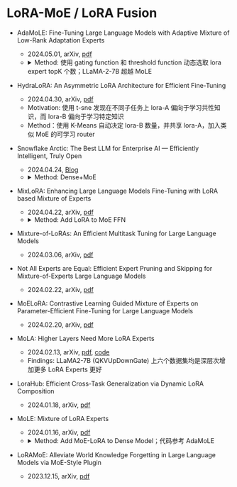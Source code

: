 # LoRA-MoE / LoRA Fusion

- AdaMoLE: Fine-Tuning Large Language Models with Adaptive Mixture of Low-Rank Adaptation Experts
  - 2024.05.01, arXiv, [pdf](https://arxiv.org/abs/2405.00361)
  - <details>
        <summary>Method: 使用 gating function 和 threshold function 动态选取 lora expert topK 个数；LLaMA-2-7B 超越 MoLE</summary>
        <img src="https://x1a-alioss.oss-cn-shenzhen.aliyuncs.com/SnippetsLab/202405151325246.png"/>
        </details>

- HydraLoRA: An Asymmetric LoRA Architecture for Efficient Fine-Tuning
  - 2024.04.30, arXiv, [pdf](https://arxiv.org/abs/2404.19245)
  - Motivation: 使用 t-sne 发现在不同子任务上 lora-A 偏向于学习共性知识，而 lora-B 偏向于学习特定知识
  - Method：使用 K-Means 自动决定 lora-B 数量，并共享 lora-A，加入类似 MoE 的可学习 router

- Snowflake Arctic: The Best LLM for Enterprise AI — Efficiently Intelligent, Truly Open
  - 2024.04.24, [Blog](https://www.snowflake.com/blog/arctic-open-efficient-foundation-language-models-snowflake/)
  - <details>
        <summary>Method: Dense+MoE</summary>
        <img src="https://x1a-alioss.oss-cn-shenzhen.aliyuncs.com/SnippetsLab/202405151327490.png"/>
        </details>

- MixLoRA: Enhancing Large Language Models Fine-Tuning with LoRA based Mixture of Experts
  - 2024.04.22, arXiv, [pdf](https://arxiv.org/abs/2404.15159)
  - <details>
        <summary>Method: Add LoRA to MoE FFN</summary>
        <img src="https://x1a-alioss.oss-cn-shenzhen.aliyuncs.com/SnippetsLab/202405151328719.png"/>
        </details>

- Mixture-of-LoRAs: An Efficient Multitask Tuning for Large Language Models
  - 2024.03.06, arXiv, [pdf](https://arxiv.org/abs/2403.03432)

- Not All Experts are Equal: Efficient Expert Pruning and Skipping for Mixture-of-Experts Large Language Models
  - 2024.02.22, arXiv, [pdf](https://arxiv.org/abs/2402.14800)

- MoELoRA: Contrastive Learning Guided Mixture of Experts on Parameter-Efficient Fine-Tuning for Large Language Models
  - 2024.02.20, arXiv, [pdf](https://arxiv.org/abs/2402.12851)

- MoLA: Higher Layers Need More LoRA Experts
  - 2024.02.13, arXiv, [pdf](https://arxiv.org/abs/2402.08562), [code](https://github.com/gcyzsl/mola)
  - Findings: LLaMA2-7B (QKVUpDownGate) 上六个数据集均是深层次增加更多 LoRA Experts 更好

- LoraHub: Efficient Cross-Task Generalization via Dynamic LoRA Composition
  - 2024.01.18, arXiv, [pdf](https://arxiv.org/abs/2307.13269)

- MoLE: Mixture of LoRA Experts
  - 2024.01.16, arXiv, [pdf](https://openreview.net/forum?id=uWvKBCYh4S)
  - <details>
        <summary>Method: Add MoE-LoRA to Dense Model；代码参考 AdaMoLE</summary>
        <img src="https://x1a-alioss.oss-cn-shenzhen.aliyuncs.com/SnippetsLab/202405151330923.png"/>
        </details>

- LoRAMoE: Alleviate World Knowledge Forgetting in Large Language Models via MoE-Style Plugin
  - 2023.12.15, arXiv, [pdf](https://arxiv.org/abs/2312.09979)
